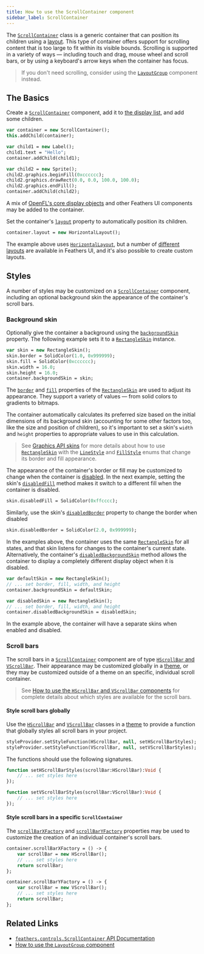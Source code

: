 ```yaml
---
title: How to use the ScrollContainer component
sidebar_label: ScrollContainer
---
```


The [`ScrollContainer`](https://api.feathersui.com/current/feathers/controls/ScrollContainer.html) class is a generic container that can position its children using a [layout](https://api.feathersui.com/current/feathers/layout/). This type of container offers support for scrolling content that is too large to fit within its visible bounds. Scrolling is supported in a variety of ways — including touch and drag, mouse wheel and scroll bars, or by using a keyboard's arrow keys when the container has focus.

> If you don't need scrolling, consider using the [`LayoutGroup`](./layout-group.md) component instead.

## The Basics

Create a [`ScrollContainer`](https://api.feathersui.com/current/feathers/controls/ScrollContainer.html) component, add it to [the display list](https://books.openfl.org/openfl-developers-guide/display-programming/basics-of-display-programming.html), and add some children.

```hx
var container = new ScrollContainer();
this.addChild(container);

var child1 = new Label();
child1.text = "Hello";
container.addChild(child1);

var child2 = new Sprite();
child2.graphics.beginFill(0xcccccc);
child2.graphics.drawRect(0.0, 0.0, 100.0, 100.0);
child2.graphics.endFill();
container.addChild(child2);
```

A mix of [OpenFL's core display objects](https://books.openfl.org/openfl-developers-guide/display-programming/core-display-classes.html) and other Feathers UI components may be added to the container.

Set the container's [`layout`](https://api.feathersui.com/current/feathers/layout/feathers/controls/ScrollContainer.html#layout) property to automatically position its children.

```hx
container.layout = new HorizontalLayout();
```

The example above uses [`HorizontalLayout`](./horizontal-layout.md), but a number of [different layouts](./layouts.md) are available in Feathers UI, and it's also possible to create custom layouts.

## Styles

A number of styles may be customized on a [`ScrollContainer`](https://api.feathersui.com/current/feathers/controls/ScrollContainer.html) component, including an optional background skin the appearance of the container's scroll bars.

### Background skin

Optionally give the container a background using the [`backgroundSkin`](https://api.feathersui.com/current/feathers/controls/supportClasses/BaseScrollContainer.html#backgroundSkin) property. The following example sets it to a [`RectangleSkin`](https://api.feathersui.com/current/feathers/skins/RectangleSkin.html) instance.

```hx
var skin = new RectangleSkin();
skin.border = SolidColor(1.0, 0x999999);
skin.fill = SolidColor(0xcccccc);
skin.width = 16.0;
skin.height = 16.0;
container.backgroundSkin = skin;
```

The [`border`](https://api.feathersui.com/current/feathers/skins/BaseGraphicsPathSkin.html#border) and [`fill`](https://api.feathersui.com/current/feathers/skins/BaseGraphicsPathSkin.html#fill) properties of the [`RectangleSkin`](https://api.feathersui.com/current/feathers/skins/RectangleSkin.html) are used to adjust its appearance. They support a variety of values — from solid colors to gradients to bitmaps.

The container automatically calculates its preferred size based on the initial dimensions of its background skin (accounting for some other factors too, like the size and position of children), so it's important to set a skin's `width` and `height` properties to appropriate values to use in this calculation.

> See [Graphics API skins](./graphics-api-skins.md) for more details about how to use [`RectangleSkin`](https://api.feathersui.com/current/feathers/skins/RectangleSkin.html) with the [`LineStyle`](https://api.feathersui.com/current/feathers/graphics/LineStyle.html) and [`FillStyle`](https://api.feathersui.com/current/feathers/graphics/FillStyle.html) enums that change its border and fill appearance.

The appearance of the container's border or fill may be customized to change when the container is [disabled](https://api.feathersui.com/current/feathers/core/IUIControl.html#enabled). In the next example, setting the skin's [`disabledFill`](https://api.feathersui.com/current/feathers/skins/RectangleSkin.html#disabledFill) method makes it switch to a different fill when the container is disabled.

```hx
skin.disabledFill = SolidColor(0xffcccc);
```

Similarly, use the skin's [`disabledBorder`](https://api.feathersui.com/current/feathers/skins/RectangleSkin.html#disabledBorder) property to change the border when disabled

```hx
skin.disabledBorder = SolidColor(2.0, 0x999999);
```

In the examples above, the container uses the same [`RectangleSkin`](https://api.feathersui.com/current/feathers/skins/RectangleSkin.html) for all states, and that skin listens for changes to the container's current state. Alternatively, the container's [`disabledBackgroundSkin`](https://api.feathersui.com/current/feathers/controls/supportClasses/BaseScrollContainer.html#disabledBackgroundSkin) method allows the container to display a completely different display object when it is disabled.

```hx
var defaultSkin = new RectangleSkin();
// ... set border, fill, width, and height
container.backgroundSkin = defaultSkin;

var disabledSkin = new RectangleSkin();
// ... set border, fill, width, and height
container.disabledBackgroundSkin = disabledSkin;
```

In the example above, the container will have a separate skins when enabled and disabled.

### Scroll bars

The scroll bars in a [`ScrollContainer`](https://api.feathersui.com/current/feathers/controls/ScrollContainer.html) component are of type [`HScrollBar` and `VScrollBar`](./scroll-bar.md). Their appearance may be customized globally in a [theme](./themes.md), or they may be customized outside of a theme on an specific, individual scroll container.

> See [How to use the `HScrollBar` and `VScrollBar` components](./scroll-bar.md#styles) for complete details about which styles are available for the scroll bars.

#### Style scroll bars globally

Use the [`HScrollBar`](https://api.feathersui.com/current/feathers/controls/HScrollBar.html) and [`VScrollBar`](https://api.feathersui.com/current/feathers/controls/VScrollBar.html) classes in a [theme](./themes.md) to provide a function that globally styles all scroll bars in your project.

```hx
styleProvider.setStyleFunction(HScrollBar, null, setHScrollBarStyles);
styleProvider.setStyleFunction(VScrollBar, null, setVScrollBarStyles);
```

The functions should use the following signatures.

```hx
function setHScrollBarStyles(scrollBar:HScrollBar):Void {
    // ... set styles here
});

function setVScrollBarStyles(scrollBar:VScrollBar):Void {
    // ... set styles here
});
```

#### Style scroll bars in a specific `ScrollContainer`

The [`scrollBarXFactory`](https://api.feathersui.com/current/feathers/controls/supportClasses/BaseScrollContainer.html#scrollBarXFactory) and [`scrollBarYFactory`](https://api.feathersui.com/current/feathers/controls/supportClasses/BaseScrollContainer.html#scrollBarYFactory) properties may be used to customize the creation of an individual container's scroll bars.

```hx
container.scrollBarXFactory = () -> {
    var scrollBar = new HScrollBar();
    // ... set styles here
    return scrollBar;
};

container.scrollBarYFactory = () -> {
    var scrollBar = new VScrollBar();
    // ... set styles here
    return scrollBar;
};
```

## Related Links

- [`feathers.controls.ScrollContainer` API Documentation](https://api.feathersui.com/current/feathers/controls/ScrollContainer.html)
- [How to use the `LayoutGroup` component](./layout-group.md)
